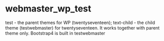 # webmaster_wp_test
test - the parent themes for WP (twentyseventeen);
text-child - the child theme (testwebmaster) for twentyseventeen. It works together with parent theme only. Bootstrap4 is built in testwebmaster
